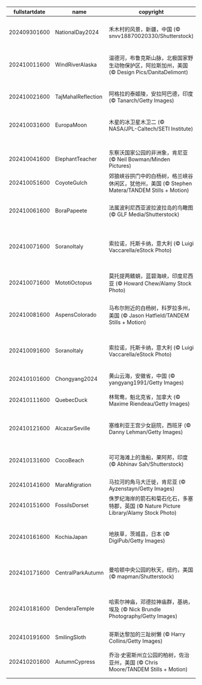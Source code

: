 |fullstartdate|name|copyright|title|image|
|--|--|--|--|--|
202409301600|NationalDay2024|禾木村的风景，新疆，中国 (© snvv18870020330/Shutterstock)|绝美的秋日风景|![](/zh-CN/2024/10/202409301600NationalDay2024.jpg)|
202410011600|WindRiverAlaska|温德河，布鲁克斯山脉，北极国家野生动物保护区，阿拉斯加州，美国 (© Design Pics/DanitaDelimont)|河流的狂野舞蹈|![](/zh-CN/2024/10/202410011600WindRiverAlaska.jpg)|
202410021600|TajMahalReflection|阿格拉的泰姬陵，安拉阿巴德，印度 (© Tanarch/Getty Images)|盛大的爱情见证|![](/zh-CN/2024/10/202410021600TajMahalReflection.jpg)|
202410031600|EuropaMoon|木星的冰卫星木卫二 (© NASA/JPL-Caltech/SETI Institute)|一轮蓝月亮|![](/zh-CN/2024/10/202410031600EuropaMoon.jpg)|
||||![](/zh-CN/2024/10/.jpg)|
202410041600|ElephantTeacher|东察沃国家公园的非洲象，肯尼亚 (© Neil Bowman/Minden Pictures)|跟着老师走！|![](/zh-CN/2024/10/202410041600ElephantTeacher.jpg)|
202410051600|CoyoteGulch|郊狼峡谷拱门中的白杨树，格兰峡谷休闲区，犹他州，美国 (© Stephen Matera/TANDEM Stills + Motion)|一抹金色|![](/zh-CN/2024/10/202410051600CoyoteGulch.jpg)|
202410061600|BoraPapeete|法属波利尼西亚波拉波拉岛的鸟瞰图 (© GLF Media/Shutterstock)|梦想成真的地方|![](/zh-CN/2024/10/202410061600BoraPapeete.jpg)|
202410071600|SoranoItaly|索拉诺，托斯卡纳，意大利 (© Luigi Vaccarella/eStock Photo)|托斯卡纳的石头小镇|![](/zh-CN/2024/10/202410071600SoranoItaly.jpg)|
202410071600|MototiOctopus|莫托提两鳍蛸，蓝碧海峡，印度尼西亚 (© Howard Chew/Alamy Stock Photo)|海洋中的八爪鱼|![](/zh-CN/2024/10/202410071600MototiOctopus.jpg)|
202410081600|AspensColorado|马布尔附近的白杨树，科罗拉多州，美国 (© Jason Hatfield/TANDEM Stills + Motion)|色彩斑斓的秋天|![](/zh-CN/2024/10/202410081600AspensColorado.jpg)|
202410091600|SoranoItaly|索拉诺，托斯卡纳，意大利 (© Luigi Vaccarella/eStock Photo)|托斯卡纳的石头小镇|![](/zh-CN/2024/10/202410091600SoranoItaly.jpg)|
202410101600|Chongyang2024|黄山云海，安徽省，中国 (© yangyang1991/Getty Images)|云海奇观|![](/zh-CN/2024/10/202410101600Chongyang2024.jpg)|
202410111600|QuebecDuck|林鸳鸯，魁北克省，加拿大 (© Maxime Riendeau/Getty Images)|飞越各大洲|![](/zh-CN/2024/10/202410111600QuebecDuck.jpg)|
202410121600|AlcazarSeville|塞维利亚王宫少女庭院，西班牙 (© Danny Lehman/Getty Images)|辉煌的塞维利亚|![](/zh-CN/2024/10/202410121600AlcazarSeville.jpg)|
202410131600|CocoBeach|可可海滩上的渔船，果阿邦，印度 (© Abhinav Sah/Shutterstock)|沙滩的秘密和日落|![](/zh-CN/2024/10/202410131600CocoBeach.jpg)|
202410141600|MaraMigration|马拉河的角马大迁徙，肯尼亚 (© Ayzenstayn/Getty Images)|生存竞赛|![](/zh-CN/2024/10/202410141600MaraMigration.jpg)|
202410151600|FossilsDorset|侏罗纪海岸的箭石和菊石化石，多塞特郡，英国 (© Nature Picture Library/Alamy Stock Photo)|发掘过去|![](/zh-CN/2024/10/202410151600FossilsDorset.jpg)|
202410161600|KochiaJapan|地肤草，茨城县，日本 (© DigiPub/Getty Images)|随风摆动，进入秋天|![](/zh-CN/2024/10/202410161600KochiaJapan.jpg)|
202410171600|CentralParkAutumn|曼哈顿中央公园的秋天，纽约，美国 (© mapman/Shutterstock)|邂逅秋日的林荫道|![](/zh-CN/2024/10/202410171600CentralParkAutumn.jpg)|
202410181600|DenderaTemple|哈索尔神庙，邓德拉神庙群，基纳，埃及 (© Nick Brundle Photography/Getty Images)|立足现在，发掘过去|![](/zh-CN/2024/10/202410181600DenderaTemple.jpg)|
202410191600|SmilingSloth|哥斯达黎加的三趾树懒 (© Harry Collins/Getty Images)|坚持住|![](/zh-CN/2024/10/202410191600SmilingSloth.jpg)|
202410201600|AutumnCypress|乔治·史密斯州立公园的柏树，佐治亚州，美国 (© Chris Moore/TANDEM Stills + Motion)|在秋天里傲然挺立|![](/zh-CN/2024/10/202410201600AutumnCypress.jpg)|
